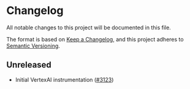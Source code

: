 # Changelog

All notable changes to this project will be documented in this file.

The format is based on [Keep a Changelog](https://keepachangelog.com/en/1.0.0/),
and this project adheres to [Semantic Versioning](https://semver.org/spec/v2.0.0.html).

## Unreleased

- Initial VertexAI instrumentation
  ([#3123](https://github.com/open-telemetry/opentelemetry-python-contrib/pull/3123))
